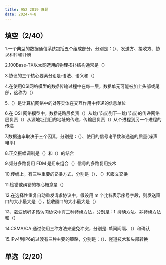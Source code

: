 ```yaml
---
title: 952 2019 真题
date: 2024-4-8
---
```


## 填空（2/40）

1.一个典型的数据通信系统包括五个组成部分，分别是：（）、发送方、接收方、协议和传输介质

2.100Base-TX以太网选用的物理拓扑结构通常是（）

3.协议的三个核心要素分别是:语法、语义和（）

4.在使用OSI网络模型的数据传输过程中在每一层，数据单元可能被加上头部或尾部，这称为（）

5.（）是计算机网络中的对等实体在交互作用中传递的信息单位

6.在 OSI 网络模型中，数据链路层负责（）从跳(节点)到下一跳(节点)的传递网络层负责（）从源地址到目的地址的传递，传输层负责（）从个进程到另一个进程的传递

7.数据速率取决于三个因素，分别是：（）、使用的信号电平数和通道的质量(噪声电平)

8.正交振幅调制是（）和（）的结合

9.频分多路复用 FDM 是用来组合（）信号的多路复用技术

10.传统上，有三种重要的交换方式，分别是（）、（）和报文交换

11.检错或纠错的核心概念是（）

12.在选择性重复自动重发请求协议中，假设用 m 个比特表示序号字段，则发送窗口的大小最大是（），接收窗口的大小最大是（）

13、载波侦听多路访问协议中有三种持续方法，分别是：1-持续方法、非持续方法和（）

14.CSMA/CA 通过使用三种方法来避免冲突，分别是: 帧间间隔、（）和确认

15.IPv4到IP6的过渡有三种主要的策略，分别是：（）、隧道技术和头部转换

## 单选（2/20）
